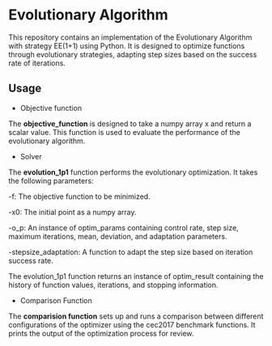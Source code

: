 # Evolutionary Algorithm

This repository contains an implementation of the Evolutionary Algorithm with strategy EE(1+1) using Python. It is designed to optimize functions through evolutionary strategies, adapting step sizes based on the success rate of iterations.

## Usage
* Objective function

The **objective_function** is designed to take a numpy array x and return a scalar value. This function is used to evaluate the performance of the evolutionary algorithm.

* Solver

The **evolution_1p1** function performs the evolutionary optimization. It takes the following parameters:

-f: The objective function to be minimized.

-x0: The initial point as a numpy array.

-o_p: An instance of optim_params containing control rate, step size, maximum iterations, mean,
deviation, and adaptation parameters.

-stepsize_adaptation: A function to adapt the step size based on iteration success rate.

The evolution_1p1 function returns an instance of optim_result containing the history of function values, iterations, and stopping information.

* Comparison Function

The **comparision function** sets up and runs a comparison between different configurations of the optimizer using the cec2017 benchmark functions. It prints the output of the optimization process for review.